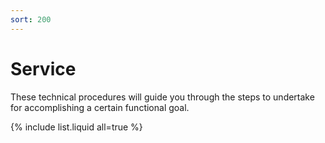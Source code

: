 ```yaml
---
sort: 200
---
```


# Service

These technical procedures will guide you through the steps to undertake for accomplishing a certain functional goal.

{% include list.liquid all=true %}
